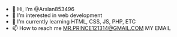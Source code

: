 - 👋 Hi, I’m @Arslan853496
- 👀 I’m interested in web development
- 🌱 I’m currently learning HTML, CSS, JS, PHP, ETC
- 📫 How to reach me MR.PRINCE121314@GMAIL.COM MY EMAIL

<!---
Arslan853496/Arslan853496 is a ✨ special ✨ repository because its `README.md` (this file) appears on your GitHub profile.
You can click the Preview link to take a look at your changes.
--->
